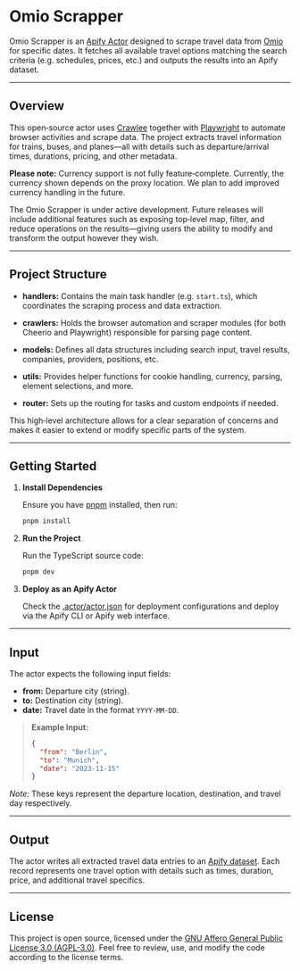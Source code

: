 # Omio Scrapper

Omio Scrapper is an [Apify Actor](https://docs.apify.com/actors) designed to scrape travel data from [Omio](https://www.omio.com) for specific dates. It fetches all available travel options matching the search criteria (e.g. schedules, prices, etc.) and outputs the results into an Apify dataset.

---

## Overview

This open‑source actor uses [Crawlee](https://crawlee.dev/) together with [Playwright](https://playwright.dev/) to automate browser activities and scrape data. The project extracts travel information for trains, buses, and planes—all with details such as departure/arrival times, durations, pricing, and other metadata.

**Please note:** Currency support is not fully feature‑complete. Currently, the currency shown depends on the proxy location. We plan to add improved currency handling in the future.

The Omio Scrapper is under active development. Future releases will include additional features such as exposing top‑level map, filter, and reduce operations on the results—giving users the ability to modify and transform the output however they wish.

---

## Project Structure

- **handlers:**
  Contains the main task handler (e.g. `start.ts`), which coordinates the scraping process and data extraction.

- **crawlers:**
  Holds the browser automation and scraper modules (for both Cheerio and Playwright) responsible for parsing page content.

- **models:**
  Defines all data structures including search input, travel results, companies, providers, positions, etc.

- **utils:**
  Provides helper functions for cookie handling, currency, parsing, element selections, and more.

- **router:**
  Sets up the routing for tasks and custom endpoints if needed.

This high‑level architecture allows for a clear separation of concerns and makes it easier to extend or modify specific parts of the system.

---

## Getting Started

1. **Install Dependencies**

    Ensure you have [pnpm](https://pnpm.io/) installed, then run:

    ```bash
    pnpm install
    ```

2. **Run the Project**

    Run the TypeScript source code:

    ```bash
    pnpm dev
    ```

3. **Deploy as an Apify Actor**

    Check the [.actor/actor.json](.actor/actor.json) for deployment configurations and deploy via the Apify CLI or Apify web interface.

---

## Input

The actor expects the following input fields:

- **from:** Departure city (string).
- **to:** Destination city (string).
- **date:** Travel date in the format `YYYY-MM-DD`.

> **Example Input:**
>
> ```json
> {
> 	"from": "Berlin",
> 	"to": "Munich",
> 	"date": "2023-11-15"
> }
> ```

_Note:_ These keys represent the departure location, destination, and travel day respectively.

---

## Output

The actor writes all extracted travel data entries to an [Apify dataset](https://docs.apify.com/actors/dataset). Each record represents one travel option with details such as times, duration, price, and additional travel specifics.

---

## License

This project is open source, licensed under the [GNU Affero General Public License 3.0 (AGPL-3.0)](https://www.gnu.org/licenses/agpl-3.0.en.html). Feel free to review, use, and modify the code according to the license terms.
